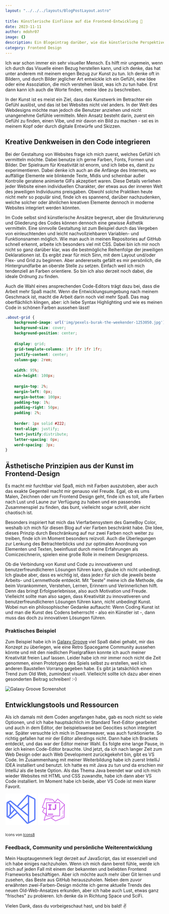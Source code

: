 ```yaml
---
layout: "../../../layouts/BlogPostLayout.astro"

title: Künstlerische Einflüsse auf die Frontend-Entwicklung 🎨
date: 2023-11-11
author: mdohr07
image: {}
description: Ein Blogeintrag darüber, wie die künstlerische Perspektive die Herangehensweise an Frontend-Entwicklung beeinflusst. Lies über die Symbiose von Kunst und Code, kreative Denkweisen und lass dich inspirieren. Dieser Beitrag erkundet ästhetische Prinzipien aus der Kunst im Frontend-Design und gibt einen Einblick in Entwicklungstools, zukünftige Entwicklungen sowie persönliche Erfahrungen und Herausforderungen. Ein Blick auf die Verbindung von Kreativität und Funktionalität im Frontend-Design und Ausblicke auf die persönliche Weiterentwicklung runden das Thema ab.
category: Frontend Design
---
```


Ich war schon immer ein sehr visueller Mensch. Es hilft mir ungemein, wenn ich durch das Visuelle einen Bezug herstellen kann, und ich denke, das hat unter anderem mit meinem engen Bezug zur Kunst zu tun. Ich denke oft in Bildern, und durch Bilder jeglicher Art entwickle ich ein Gefühl, eine Idee oder eine Assoziation, die mich verstehen lässt, was ich zu tun habe. Erst dann kann ich auch die Worte finden, meine Idee zu beschreiben.

In der Kunst ist es meist ein Ziel, dass das Kunstwerk im Betrachter ein Gefühl auslöst, und das ist bei Websites nicht viel anders. In der Welt des Webdesigns möchte man jedoch die Benutzer anziehen und nicht unangenehme Gefühle vermitteln. Mein Ansatz besteht darin, zuerst ein Gefühl zu finden, einen Vibe, und mir davon ein Bild zu machen - sei es in meinem Kopf oder durch digitale Entwürfe und Skizzen.

## Kreative Denkweisen in den Code integrieren

Bei der Gestaltung von Websites frage ich mich zuerst, welches Gefühl ich vermitteln möchte. Dabei benutze ich gerne Farben, Fonts, Formen und Bilder. Der Spielraum für Kreativität ist enorm, und ich liebe es, damit zu experimentieren. Dabei denke ich auch an die Anfänge des Internets, wo auffällige Elemente wie blinkende Texte, Midis und scheinbar außer Kontrolle geratene animierte GIFs akzeptiert waren. Diese Details verliehen jeder Website einen individuellen Charakter, der etwas aus der inneren Welt des jeweiligen Individuums preisgaben. Obwohl solche Praktiken heute nicht mehr so populär sind, finde ich es spannend, darüber nachzudenken, welche solcher oder ähnlichen kreativen Elemente dennoch in moderne Websites integriert werden könnten.

Im Code selbst sind künstlerische Ansätze begrenzt, aber die Strukturierung und Gliederung des Codes können dennoch eine gewisse Ästhetik vermitteln. Eine sinnvolle Gestaltung ist zum Beispiel durch das Vergeben von einleuchtenden und leicht nachvollziehbaren Variablen- und Funktionsnamen möglich. 
Wie man auch in meinen Repositories auf GitHub schnell erkennt, arbeite ich besonders viel mit CSS. Dabei bin ich mir noch nicht so ganz darüber klar, was die bestmögliche Reihenfolge der jeweiligen Deklarationen ist. Es ergibt zwar für mich Sinn, mit dem Layout und/oder Flex- und Grid zu beginnen. Aber andererseits gefällt es mir persönlich, die Hintergrundfarbe an oberste Stelle zu setzen. Einfach weil ich mich tendenziell an Farben orientiere. So bin ich also derzeit noch dabei, die ideale Ordnung zu finden.

Auch die Wahl eines ansprechenden Code-Editors trägt dazu bei, dass die Arbeit mehr Spaß macht. Wenn die Entwicklungsumgebung nach meinem Geschmack ist, macht die Arbeit darin noch viel mehr Spaß. Das mag oberflächlich klingen, aber: ich liebe Syntax Highlighting und wie es meinen Code in schönen Farben aussehen lässt!

```css
.about-grid {
    background-image: url('img/pexels-burak-the-weekender-1253050.jpg'); /* Aha! Hintergrund-Bild */
    background-size: cover;
    background-position: center;

    display: grid;
    grid-template-columns: 1fr 1fr 1fr 1fr;
    justify-content: center;
    column-gap: 2rem;

    width: 95%;
    min-height: 100px;
    
    margin-top: 2%;
    margin-left: 0px;
    margin-bottom: 100px;
    padding-top: 1%;
    padding-right: 50px;
    padding: 2%;

    border: 1px solid #222;
    text-align: justify;
    text-justify:distribute;
    letter-spacing: 0px;
    word-spacing: 3px;
}
```

## Ästhetische Prinzipien aus der Kunst im Frontend-Design

Es macht mir furchtbar viel Spaß, mich mit Farben auszutoben, aber auch das exakte Gegenteil macht mir genauso viel Freude. Egal, ob es ums Malen, Zeichnen oder um Frontend Design geht, finde ich es toll, alle Farben nach Lust und Laune zur Verfügung zu haben und ein passendes Zusammenspiel zu finden, das bunt, vielleicht sogar schrill, aber nicht chaotisch ist.

Besonders inspiriert hat mich das Vierfarbensystem des GameBoy Color, weshalb ich mich für diesen Blog auf vier Farben beschränkt habe. Die Idee, dieses Prinzip durch Beschränkung auf nur zwei Farben noch weiter zu treiben, finde ich im Moment besonders reizvoll. Auch die Überlegungen zur Lenkung des Betrachterblicks und zur optimalen Anordnung von Elementen und Texten, beeinflusst durch meine Erfahrungen als Comiczeichnerin, spielen eine große Rolle in meinem Designprozess.

Ob die Verbindung von Kunst und Code zu innovativeren und benutzerfreundlicheren Lösungen führen kann, glaube ich nicht unbedingt. Ich glaube aber, dass es wichtig ist, dass jede:r für sich die jeweils beste Arbeits- und Lernmethode entdeckt. Mit "beste" meine ich die Methode, die beim Vorankommen, Verstehen, Lernen, Erinnern und Verinnerlichen hilft. Denn das bringt Erfolgserlebnisse, also auch Motivation und Freude. Vielleicht sollte man also sagen, dass Kreativität zu innovativeren und benutzerfreundlicheren Lösungen führen kann, nicht unbedingt Kunst. Wobei nun ein philosophischer Gedanke auftaucht: Wenn Coding Kunst ist und man die Kunst des Codens beherrscht - also ein Künstler ist -, dann muss das doch zu innovativen Lösungen führen.

### Praktisches Beispiel

Zum Beispiel habe ich in [Galaxy Groove](https://github.com/mdohr07/galaxygroove) viel Spaß dabei gehabt, mir das Konzept zu überlegen, wie eine Retro Spacegame Community aussehen könnte und mit den niedlichen Pixelgrafiken konnte ich auch meiner Kreativität freien Lauf lassen. Leider habe ich mir immer noch nicht die Zeit genommen, einen Prototypen des Spiels selbst zu erstellen, weil ich anderen Baustellen Vorrang gegeben habe.
Es gibt ja tatsächlich einen Trend zum Old Web, zumindest visuell. Vielleicht sollte ich dazu aber einen gesonderten Beitrag schreiben! :-)

![Galaxy Groove Screenshot](https://camo.githubusercontent.com/17bf8f12a284e0f08a8761e20b9dff980f1f8e7189aebc06c13b2fe200c9eacd/68747470733a2f2f6d646f687230372e6769746875622e696f2f67616c61787967726f6f76652f696d616765732f67616c61787967726f6f7665312e706e67)

## Entwicklungstools und Ressourcen

Als ich damals mit dem Coden angefangen habe, gab es noch nicht so viele Optionen, und ich habe hauptsächlich im Standard Text-Editor gearbeitet und auch in dem Editor, der beispielsweise bei Geocities schon integriert war. Später versuchte ich mich in Dreamweaver, was auch funktionierte. So richtig gefallen hat mir der Editor allerdings nicht. Dann habe ich Brackets entdeckt, und das war der Editor meiner Wahl. Es folgte eine lange Pause, in der ich keinen Code-Editor brauchte. Und jetzt, da ich nach langer Zeit zum Web Design oder auch Web Development zurückgekehrt bin, gibt es VS Code. Im Zusammenhang mit meiner Weiterbildung habe ich zuerst IntelliJ IDEA installiert und benutzt. Ich hatte es mit Java zu tun und da erschien mir IntelliJ als die beste Option. Als das Thema Java beendet war und ich mich wieder Websites mit HTML und CSS zuwandte, habe ich dann aber VS Code installiert. Im Moment habe ich beide, aber VS Code ist mein klarer Favorit.

![VS Code Logo](./images/icons8-visual-studio-100.png) ![IntelliJ Logo](./images/icons8-intellij-idea-100.png)

<sub>Icons von [Icons8](https://icons8.com)</sub>

### Feedback, Community und persönliche Weiterentwicklung

Mein Hauptaugenmerk liegt derzeit auf JavaScript, das ist essenziell und ich habe einiges nachzuholen. Wenn ich mich dann bereit fühle, werde ich mich auf jeden Fall mit einem der bekannten und beliebten Frontend Frameworks beschäftigen. Aber ich möchte auch mehr über Git lernen und zusehen, das Beste aus GitHub herauszuholen. Neben dem zuvor erwähnten zwei-Farben-Design möchte ich gerne aktuelle Trends des neuen Old-Web-Ansatzes erkunden, aber ich habe auch Lust, etwas ganz "frisches" zu probieren. Ich denke da in Richtung Space und SciFi.

Vielen Dank, dass du vorbeigeschaut hast, und bis bald! ✌️
